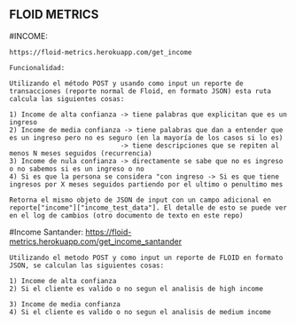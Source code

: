 ## FLOID METRICS

#INCOME:

    https://floid-metrics.herokuapp.com/get_income

    Funcionalidad:

    Utilizando el método POST y usando como input un reporte de transacciones (reporte normal de Floid, en formato JSON) esta ruta calcula las siguientes cosas:

    1) Income de alta confianza -> tiene palabras que explicitan que es un ingreso
    2) Income de media confianza -> tiene palabras que dan a entender que es un ingreso pero no es seguro (en la mayoría de los casos si lo es)
                                -> tiene descripciones que se repiten al menos N meses seguidos (recurrencia)
    3) Income de nula confianza -> directamente se sabe que no es ingreso o no sabemos si es un ingreso o no
    4) Si es que la persona se considera "con ingreso -> Si es que tiene ingresos por X meses seguidos partiendo por el ultimo o penultimo mes

    Retorna el mismo objeto de JSON de input con un campo adicional en reporte["income"]["income_test_data"]. El detalle de esto se puede ver en el log de cambios (otro documento de texto en este repo)



#Income Santander:
    https://floid-metrics.herokuapp.com/get_income_santander
    
    Utilizando el metodo POST y como input un reporte de FLOID en formato JSON, se calculan las siguientes cosas:
    
    1) Income de alta confianza
    2) Si el cliente es valido o no segun el analisis de high income
    
    3) Income de media confianza
    4) Si el cliente es valido o no segun el analisis de medium income